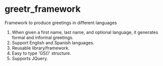 # greetr_framework
Framework to produce greetings in different languages

1. When given a first name, last name, and optional language, it generates formal and informal greetings.
2. Support English and Spanish languages.
3. Reusable library/framework.
4. Easy to type 'GS()' structure.
5. Supports JQuery.
